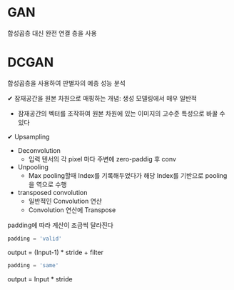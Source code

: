 # GAN
합성곱층 대신 완전 연결 층을 사용

# DCGAN
합성곱층을 사용하여 판별자의 예층 성능 분석

✔ 잠재공간을 원본 차원으로 매핑하는 개념: 생성 모델링에서 매우 일반적  
- 잠재공간의 벡터를 조작하여 원본 차원에 있는 이미지의 고수준 특성으로 바꿀 수 있다

✔ Upsampling
- Deconvolution
  - 입력 텐서의 각 pixel 마다 주변에 zero-paddig 후 conv
- Unpooling
  - Max pooling할때 Index를 기록해두었다가 해당 Index를 기반으로 pooling을 역으로 수행  
- transposed convolution
  - 일반적인 Convolution 연산
  - Convolution 연산에 Transpose  

padding에 따라 계산이 조금씩 달라진다  

```python
padding = 'valid'
```
output = (Input-1) * stride + filter

```python
padding = 'same'
```
output = Input * stride
